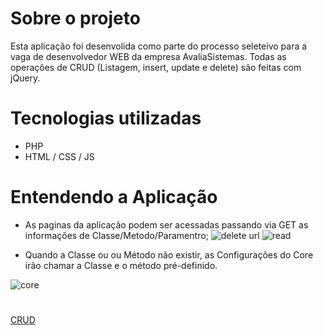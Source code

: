 
# Sobre o projeto

Esta aplicação foi desenvolida como parte do processo seleteivo para a vaga de desenvolvedor WEB da empresa AvaliaSistemas. Todas as operações de CRUD (Listagem, insert, update e delete) são feitas com jQuery.

# Tecnologias utilizadas
- PHP
- HTML / CSS / JS 


# Entendendo a Aplicação
- As paginas da aplicação podem ser acessadas passando via GET as informações de Classe/Metodo/Paramentro;
![delete url](https://user-images.githubusercontent.com/81712575/184270608-ec1a9440-f1d2-42b0-9744-fafecfee39cc.jpg)
![read](https://user-images.githubusercontent.com/81712575/184270890-9cca87b4-5911-4b4c-9e06-aecaad236cfd.jpg)


- Quando a Classe ou ou Método não existir, as Configurações do Core irão chamar a Classe e o método pré-definido.

 ![core](https://user-images.githubusercontent.com/81712575/184271194-00604da3-3090-44bc-919c-7483b786ad06.jpg)


#
[CRUD](https://user-images.githubusercontent.com/81712575/184274476-97ac6b66-f736-44db-8b1c-7b34e6155e2c.mp4)

